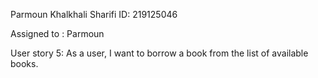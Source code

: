 Parmoun Khalkhali Sharifi
ID: 219125046

Assigned to : Parmoun

User story 5: As a user, I want to borrow a book from the list of available books.
